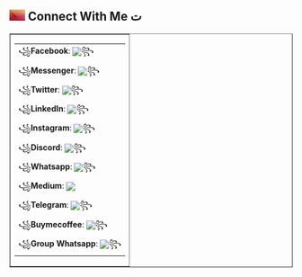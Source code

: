 <h2><img width="28" src="https://github.com/DalpatRathore/dalpatrathore/blob/main/assets/icons/icon-contact.png" /> Connect With Me ت︎</h2>

<table border="1">
  <tr>
    <td>
      <table border="0">
     
 <tr>
  <td>
    ꧁<strong>Facebook</strong>: <a href="https://facebook.com/speedy.mmsc80.thugs"> <img align="center" src="https://img.shields.io/badge/ᴊ ᴀ ᴅ ᴇ-1DA1F2?style=flat&logo=facebook&logoColor=white"></a>꧂ 
    
  </td>
   </tr>

 <tr>
  <td>
    ꧁<strong>Messenger</strong>: <a href="https://m.me/speedy.mmsc80.thugs"> <img align="center" src="https://img.shields.io/badge/ᴅᴍ ᴍᴇ ʜᴇʀᴇ-1DA1F2?style=flat&logo=messenger&logoColor=violet"></a>꧂ 
    
  </td>
   </tr>

   <tr>
  <td>
    ꧁<strong>Twitter</strong>: <a href="https://twitter.com/poisk_ls"> <img align="center" src="https://img.shields.io/badge/ᴘᴏɪsᴋ ʟs-1DA1F2?style=flat&logo=twitter&logoColor=white"></a>꧂ 
    
  </td>
   </tr>

  <tr>
  <td>
    ꧁<strong>LinkedIn</strong>: <a href="https://linkedin.com/in/dalpatrathore"> <img align="center" src="https://img.shields.io/badge/dalpatrathore-0077B5?style=plastic&logo=linkedin&logoColor=white"></a>꧂
  </td>  
   </tr>
  
  <tr>
  <td>
    ꧁<strong>Instagram</strong>: <a href="https://instagram.com/buhayanjade"> <img align="center" src="https://img.shields.io/badge/buhayanjade-EA4C89?style=flat&logo=instagram&logoColor=white"></a>꧂
  </td>
   </tr>

   <tr>
 <td>
   ꧁<strong>Discord</strong>: <a href="https://discord.gg/jade-posk-ls#1435"> <img align="center" src="https://img.shields.io/badge/ᴊᴀᴅᴇ ᴘᴏɪsᴋ-0A0A0A?style=flat&logo=discord&logoColor=white"></a>꧂    
  </td>
   </tr> 
<tr>
  <td>
    ꧁<strong>Whatsapp</strong>: <a href="https://wa.me/639052877252?text=Hi%20Im%20Jade"> <img align="center" src="https://img.shields.io/badge/ᴊ ᴀ ᴅ ᴇ-2962FF?style=flat&logo=whatsapp&logoColor=white"></a>꧂
  </td>
   </tr>
    
  <tr>
  <td>
    ꧁<strong>Medium</strong>: <a href="https://medium.com/@bsit.3s.buhayan.jadenelson"> <img align="center" src="https://img.shields.io/badge/ᴊ ᴀ ᴅ ᴇ-12100E?style=flat&logo=medium&logoColor=white"></a> 
  </td>
   </tr>
     
  <tr>
  <td>
    ꧁<strong>Telegram</strong>: <a href="https://t.me/poiskLs/"> <img align="center" src="https://img.shields.io/badge/ᴘ ᴏ ɪ s ᴋ-1d3461?style=flat&logo=telegram&logoColor=orange"></a>꧂
  </td>
   </tr>

  <tr>
  <td>
    ꧁<strong>Buymecoffee</strong>: <a href="https://www.buymeacoffee.com/bsit3sbuhaY"> <img align="center" src="https://img.shields.io/badge/ᴊ ᴀ ᴅ ᴇ ʟs-1d3461?style=flat&logo=buymeacoffee&logoColor=orange"></a>꧂
  </td>
   </tr>

  <tr>
  <td>
    ꧁<strong>Group Whatsapp</strong>: <a href="https://chat.whatsapp.com/DrdHqZC1OW64oJa1mJ4xiG"> <img align="center" src="https://img.shields.io/badge/JOIN NOW-1d3461?style=flat&logo=whatsapp&logoColor=orange"></a>꧂ 
  </td>
   </tr>

       




